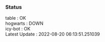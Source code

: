 ### Status


table : OK  
hogwarts : DOWN  
icy-bot : OK  
Latest Update : 2022-08-20 06:13:51.251039
